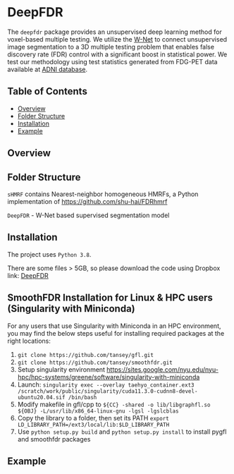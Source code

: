 # DeepFDR

The `deepfdr` package provides an unsupervised deep learning method for voxel-based multiple testing. We utilize the [W-Net](https://arxiv.org/abs/1711.08506) to connect unsupervised image segmentation to a 3D multiple testing problem that enables false discovery rate (FDR) control with a significant boost in statistical power. We test our methodology using test statistics generated from FDG-PET data available at [ADNI database](https://adni.loni.usc.edu/). 

## Table of Contents
* [Overview](#overview)
* [Folder Structure](#Folder-Structure)
* [Installation](#requirements-and-installation)
* [Example](#example)

## Overview

## Folder Structure
```sHMRF``` contains Nearest-neighbor homogeneous HMRFs, a Python implementation of https://github.com/shu-hai/FDRhmrf

```DeepFDR``` - W-Net based supervised segmentation model

## Installation
The project uses ```Python 3.8```.

There are some files > 5GB, so please download the code using Dropbox link: [DeepFDR](https://www.dropbox.com/sh/9378gmgy8fb97r9/AABRmGsDHwtiNXH_W55w-igna?dl=0)

## SmoothFDR Installation for Linux & HPC users (Singularity with Miniconda)
For any users that use Singularity with Miniconda in an HPC environment, you may find the below steps useful for installing required packages at the right locations:
1) ```git clone https://github.com/tansey/gfl.git```
2) ```git clone https://github.com/tansey/smoothfdr.git```
3) Setup singularity environment https://sites.google.com/nyu.edu/nyu-hpc/hpc-systems/greene/software/singularity-with-miniconda
4) Launch: ```singularity exec --overlay taehyo_container.ext3 /scratch/work/public/singularity/cuda11.3.0-cudnn8-devel-ubuntu20.04.sif /bin/bash```
5) Modify makefile in gfl/cpp to ```${CC} -shared -o lib/libgraphfl.so ${OBJ} -L/usr/lib/x86_64-linux-gnu -lgsl -lgslcblas```
6) Copy the library to a folder, then set its PATH ```export LD_LIBRARY_PATH=/ext3/local/lib:$LD_LIBRARY_PATH```
7) Use ```python setup.py build``` and ```python setup.py install``` to install pygfl and smoothfdr packages

## Example

